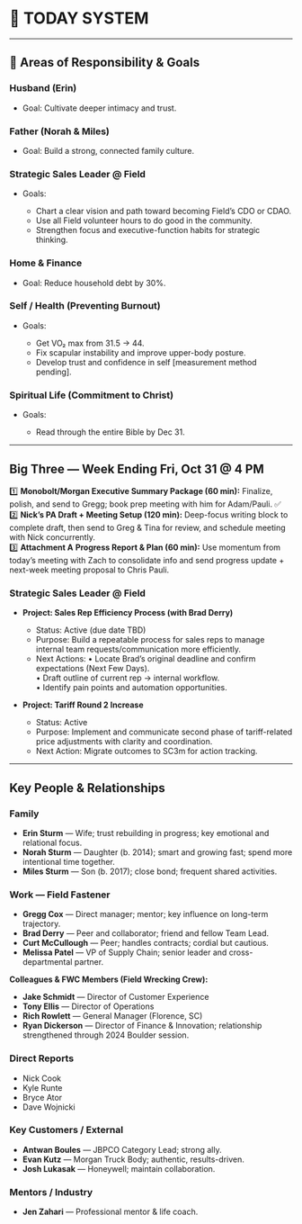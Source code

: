 # 🧭 TODAY SYSTEM



---

## 🧩 Areas of Responsibility \& Goals

### Husband (Erin)

* Goal: Cultivate deeper intimacy and trust.

### Father (Norah \& Miles)

* Goal: Build a strong, connected family culture.

### Strategic Sales Leader @ Field

* Goals:

  * Chart a clear vision and path toward becoming Field’s CDO or CDAO.
  * Use all Field volunteer hours to do good in the community.
  * Strengthen focus and executive-function habits for strategic thinking.

### Home \& Finance

* Goal: Reduce household debt by 30%.

### Self / Health (Preventing Burnout)

* Goals:

  * Get VO₂ max from 31.5 → 44.
  * Fix scapular instability and improve upper-body posture.
  * Develop trust and confidence in self \[measurement method pending].

### Spiritual Life (Commitment to Christ)

* Goals:

  * Read through the entire Bible by Dec 31.



---

## Big Three — Week Ending Fri, Oct 31 @ 4 PM

1️⃣ **Monobolt/Morgan Executive Summary Package (60 min):** Finalize, polish, and send to Gregg; book prep meeting with him for Adam/Pauli. ✅  
2️⃣ **Nick’s PA Draft + Meeting Setup (120 min):** Deep-focus writing block to complete draft, then send to Greg \& Tina for review, and schedule meeting with Nick concurrently.  
3️⃣ **Attachment A** **Progress Report \& Plan (60 min):** Use momentum from today’s meeting with Zach to consolidate info and send progress update + next-week meeting proposal to Chris Pauli.

### Strategic Sales Leader @ Field

* **Project: Sales Rep Efficiency Process (with Brad Derry)**

  * Status: Active (due date TBD)
  * Purpose: Build a repeatable process for sales reps to manage internal team requests/communication more efficiently.
  * Next Actions:
    • Locate Brad’s original deadline and confirm expectations (Next Few Days).  
    • Draft outline of current rep → internal workflow.  
    • Identify pain points and automation opportunities.

* **Project: Tariff Round 2 Increase**

  * Status: Active
  * Purpose: Implement and communicate second phase of tariff-related price adjustments with clarity and coordination.
  * Next Action: Migrate outcomes to SC3m for action tracking.



---

## Key People \& Relationships

### Family

* **Erin Sturm** — Wife; trust rebuilding in progress; key emotional and relational focus.
* **Norah Sturm** — Daughter (b. 2014); smart and growing fast; spend more intentional time together.
* **Miles Sturm** — Son (b. 2017); close bond; frequent shared activities.

### Work — Field Fastener

* **Gregg Cox** — Direct manager; mentor; key influence on long-term trajectory.
* **Brad Derry** — Peer and collaborator; friend and fellow Team Lead.
* **Curt McCullough** — Peer; handles contracts; cordial but cautious.
* **Melissa Patel** — VP of Supply Chain; senior leader and cross-departmental partner.

**Colleagues \& FWC Members (Field Wrecking Crew):**

* **Jake Schmidt** — Director of Customer Experience
* **Tony Ellis** — Director of Operations
* **Rich Rowlett** — General Manager (Florence, SC)
* **Ryan Dickerson** — Director of Finance \& Innovation; relationship strengthened through 2024 Boulder session.

### Direct Reports

* Nick Cook
* Kyle Runte
* Bryce Ator
* Dave Wojnicki

### Key Customers / External

* **Antwan Boules** — JBPCO Category Lead; strong ally.
* **Evan Kutz** — Morgan Truck Body; authentic, results-driven.
* **Josh Lukasak** — Honeywell; maintain collaboration.

### Mentors / Industry

* **Jen Zahari** — Professional mentor \& life coach.
